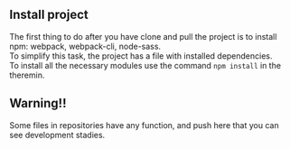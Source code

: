 ## Install project
The first thing to do after you have clone and pull the project is to install npm: webpack, webpack-cli, node-sass. <br/>
To simplify this task, the project has a file with installed dependencies. <br/>
To install all the necessary modules use the command `npm install` in the theremin.

## Warning!!
Some files in repositories have any function, and push here that you can see development stadies.
